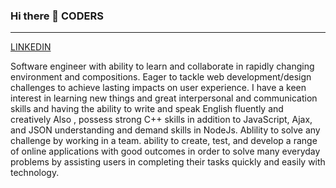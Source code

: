 ### Hi there 👋 CODERS
<hr>
<a href="https://www.linkedin.com/in/kashish-sharma-7a99b0252/">LINKEDIN</a>

Software engineer with ability to learn and collaborate in rapidly changing environment and compositions. Eager to tackle web development/design challenges to achieve lasting impacts on user experience. I have a keen interest in learning new things and great interpersonal and communication skills and having the ability to write and speak English fluently and creatively
Also , possess strong C++ skills in addition to JavaScript, Ajax, and JSON understanding and demand skills in NodeJs. Ablility to solve any challenge by working in a team. ability to create, test, and develop a range of online applications with good outcomes in order to solve many everyday problems by assisting users in completing their tasks quickly and easily with technology.
  

<!--
**Kashish01in/Kashish01in** is a ✨ _special_ ✨ repository because its `README.md` (this file) appears on your GitHub profile.

Here are some ideas to get you started:

- 🔭 I’m currently working on ...
- 🌱 I’m currently learning ...
- 👯 I’m looking to collaborate on ...
- 🤔 I’m looking for help with ...
- 💬 Ask me about ...
- 📫 How to reach me: ...
- 😄 Pronouns: ...
- ⚡ Fun fact: ...
-->
